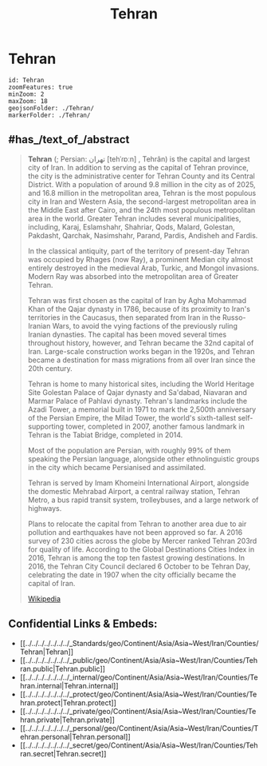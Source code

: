﻿---
location:
- 35.5
- 51.4
type: geo-Region
title: Tehran
license: "CC BY-SA 4.0"
source: "https://datahub.io/core/country-codes"
isDeleted: false
isReadOnly: false
draft: false
confidential: public
tags:
- geo/Country/Region
aliases:
- Tehran
Languages:
- de
cssclasses:
- geo-Region
publish: true
linkTitle: 
keywords: 
layout: 
publishDate: 
expiryDate: 
has_id_wikidata: Q3616
instance_of:
- '[[/_Standards/WikiData/WD~megacity,174844]]'
- "[[/_Standards/WikiData/WD~global city,208511]]"
- "[[/_Standards/WikiData/WD~city of Iran,56557504]]"
- "[[/_Standards/WikiData/WD~national capital,108178728]]"
twinned_administrative_body:
- '[[/_Standards/WikiData/WD~Pavlodar,486282]]'
- '[[/_Standards/WikiData/WD~Dubai,612]]'
- '[[/_Standards/WikiData/WD~Moscow,649]]'
- "[[/_Standards/WikiData/WD~Saint Petersburg,656]]"
- '[[/_Standards/WikiData/WD~Beijing,956]]'
- '[[/_Standards/WikiData/WD~Tbilisi,994]]'
- '[[/_Standards/WikiData/WD~Manila,1461]]'
- '[[/_Standards/WikiData/WD~Baghdad,1530]]'
- '[[/_Standards/WikiData/WD~Caracas,1533]]'
- '[[/_Standards/WikiData/WD~Havana,1563]]'
- '[[/_Standards/WikiData/WD~Budapest,1781]]'
- '[[/_Standards/WikiData/WD~Bangkok,1861]]'
- '[[/_Standards/WikiData/WD~Khartoum,1963]]'
- '[[/_Standards/WikiData/WD~Minsk,2280]]'
- '[[/_Standards/WikiData/WD~Sanaa,2471]]'
- '[[/_Standards/WikiData/WD~Brasília,2844]]'
- '[[/_Standards/WikiData/WD~Kinshasa,3838]]'
- '[[/_Standards/WikiData/WD~Pretoria,3926]]'
- '[[/_Standards/WikiData/WD~Kabul,5838]]'
- '[[/_Standards/WikiData/WD~Seoul,8684]]'
- '[[/_Standards/WikiData/WD~Dushanbe,9365]]'
- '[[/_Standards/WikiData/WD~Berlin,64]]'
- "[[/_Standards/WikiData/WD~Los Angeles,65]]"
- '[[/_Standards/WikiData/WD~London,84]]'
- "[[/_Standards/WikiData/WD~Kuwait City,35178]]"
capital_of:
- "[[/_Standards/WikiData/WD~Tehran Province,590866]]"
- "[[/_Standards/WikiData/WD~Tehran County,643031]]"
- "[[/_Standards/WikiData/WD~Qajar Iran,63158027]]"
- "[[/_Standards/WikiData/WD~Pahlavi Iran,107258515]]"
- '[[/_Standards/WikiData/WD~Iran,794]]'
described_by_source:
- "[[/_Standards/WikiData/WD~Brockhaus and Efron Encyclopedic Dictionary,602358]]"
- "[[/_Standards/WikiData/WD~Encyclopædia Britannica 11th edition,867541]]"
- "[[/_Standards/WikiData/WD~The Nuttall Encyclopædia,3181656]]"
- "[[/_Standards/WikiData/WD~Jewish Encyclopedia of Brockhaus and Efron,4173137]]"
- "[[/_Standards/WikiData/WD~The New Student's Reference Work,16082057]]"
- "[[/_Standards/WikiData/WD~Small Brockhaus and Efron Encyclopedic Dictionary,19180675]]"
- "[[/_Standards/WikiData/WD~Meyers Konversations-Lexikon, 4th edition (1885–1890),19219752]]"
- "[[/_Standards/WikiData/WD~Encyclopædia Britannica Ninth Edition,20096917]]"
- "[[/_Standards/WikiData/WD~Real'nyj slovar' klassicheskih drevnostej po Ljubkeru,30059240]]"
located_in_time_zone:
- "[[/_Standards/WikiData/WD~Iran Standard Time Zone,2392297]]"
- '[[/_Standards/WikiData/WD~UTC+03_30,6773]]'
- '[[/_Standards/WikiData/WD~UTC+04_30,6792]]'
part_of: "[[/_Standards/WikiData/WD~Greater Tehran,4092880]]"
located_in_the_administrative_territorial_entity: "[[/_Standards/WikiData/WD~Central District,5060982]]"
legislative_body: "[[/_Standards/WikiData/WD~Islamic City Council of Tehran,5123141]]"
head_of_government: "[[/_Standards/WikiData/WD~Alireza Zakani,5950108]]"
member_of: "[[/_Standards/WikiData/WD~League of Historical Cities,9383972]]"
owner_of: "[[/_Standards/WikiData/WD~Shohada Stadium (Qods),17070322]]"
demographics_of_topic: "[[/_Standards/WikiData/WD~demographics of Tehran,18205768]]"
economy_of_topic: "[[/_Standards/WikiData/WD~economy of Tehran,55434109]]"
coordinate_location: "Point(51.389722222 35.688888888)"
BHCL_UUID:
- eccfc2d4-b836-4324-87bb-376ee1edebc3
- 7f5bd0ee-440a-4d44-8dbf-b9cb892ec7e0
UN_LOCODE: IRTHR
official_website: "https://www.tehran.ir/"
country: '[[/_Standards/WikiData/WD~Iran,794]]'
official_language: '[[/_Standards/WikiData/WD~Persian,9168]]'
area: 686
elevation_above_sea_level: 1179
local_dialing_code: 021
demonym:
- تهرانی
- طهراني
- طهرانية
- Tehrani
- Teheranano
- Téhéranais
- Téhéranaise
OmegaWiki_Defined_Meaning: 346579
male_population: 4324155
female_population: 4369551
population: 8693706
nighttime_view: "http://commons.wikimedia.org/wiki/Special:FilePath/4758976353%20tehran%20b.jpg"
flag_image: "http://commons.wikimedia.org/wiki/Special:FilePath/Flag%20of%20Tehran.svg"
pronunciation_audio: "http://commons.wikimedia.org/wiki/Special:FilePath/LL-Q7913%20%28ron%29-KlaudiuMihaila-Teheran.wav"
image: "http://commons.wikimedia.org/wiki/Special:FilePath/North%20of%20tehran.jpg"
locator_map_image: "http://commons.wikimedia.org/wiki/Special:FilePath/Tehran.png"
page_banner: "http://commons.wikimedia.org/wiki/Special:FilePath/Tehran%20banner.jpg"
panoramic_view: "http://commons.wikimedia.org/wiki/Special:FilePath/Tehran%20in%20a%20clean%20day.jpg"
U_S_National_Archives_Identifier: 10044343
postal_code: 13ххх-15ххх
Provenio_UUID: 7d1324e3-23d0-470b-b044-75ed32d16611
Krugosvet_article: Earth_sciences/geografiya/TEGERAN.html
Libris_URI: rp3545w922vdm7l
GitHub_topic: tehran
Commons_category: Tehran
subreddit: Tehran
hashtag: Tehran
Commons_gallery: تهران
native_label: تهران
official_name: تهران
nickname: "دار السلطنه"
inception: "1794-03-20T00:00:00Z"
---

# Tehran

```leaflet
id: Tehran
zoomFeatures: true 
minZoom: 2 
maxZoom: 18
geojsonFolder: ./Tehran/
markerFolder: ./Tehran/
```

## #has_/text_of_/abstract

> **Tehran** (; Persian: تهران [tehˈɾɒːn] , Tehrân) is the capital and largest city of Iran. In addition to serving as the capital of Tehran province, the city is the administrative center for Tehran County and its Central District. With a population of around 9.8 million in the city as of 2025, and 16.8 million in the metropolitan area, Tehran is the most populous city in Iran and Western Asia, the second-largest metropolitan area in the Middle East after Cairo, and the 24th most populous metropolitan area in the world. Greater Tehran includes several municipalities, including, Karaj,  Eslamshahr, Shahriar, Qods, Malard, Golestan, Pakdasht,  Qarchak, Nasimshahr, Parand, Pardis, Andisheh and Fardis.
>
> In the classical antiquity, part of the territory of present-day Tehran was occupied by Rhages (now Ray), a prominent Median city almost entirely destroyed in the medieval Arab, Turkic, and Mongol invasions. Modern Ray was absorbed into the metropolitan area of Greater Tehran.
>
> Tehran was first chosen as the capital of Iran by Agha Mohammad Khan of the Qajar dynasty in 1786, because of its proximity to Iran's territories in the Caucasus, then separated from Iran in the Russo-Iranian Wars, to avoid the vying factions of the previously ruling Iranian dynasties. The capital has been moved several times throughout history, however, and Tehran became the 32nd capital of Iran. Large-scale construction works began in the 1920s, and Tehran became a destination for mass migrations from all over Iran since the 20th century.
>
> Tehran is home to many historical sites, including the World Heritage Site Golestan Palace of Qajar dynasty and Sa'dabad, Niavaran and Marmar Palace of Pahlavi dynasty. Tehran's landmarks include the Azadi Tower, a memorial built in 1971 to mark the 2,500th anniversary of the Persian Empire, the Milad Tower, the world's sixth-tallest self-supporting tower, completed in 2007, another famous landmark in Tehran is the Tabiat Bridge, completed in 2014.
>
> Most of the population are Persian, with roughly 99% of them speaking the Persian language, alongside other ethnolinguistic groups in the city which became Persianised and assimilated.
>
> Tehran is served by Imam Khomeini International Airport, alongside the domestic Mehrabad Airport, a central railway station, Tehran Metro, a bus rapid transit system, trolleybuses, and a large network of highways.
>
> Plans to relocate the capital from Tehran to another area due to air pollution and earthquakes have not been approved so far. A 2016 survey of 230 cities across the globe by Mercer ranked Tehran 203rd for quality of life. According to the Global Destinations Cities Index in 2016, Tehran is among the top ten fastest growing destinations. In 2016, the Tehran City Council declared 6 October to be Tehran Day, celebrating the date in 1907 when the city officially became the capital of Iran.
>
> [Wikipedia](https://en.wikipedia.org/wiki/Tehran) 

## Confidential Links & Embeds: 
- [[../../../../../../../_Standards/geo/Continent/Asia/Asia~West/Iran/Counties/Tehran|Tehran]] 
- [[../../../../../../../_public/geo/Continent/Asia/Asia~West/Iran/Counties/Tehran.public|Tehran.public]] 
- [[../../../../../../../_internal/geo/Continent/Asia/Asia~West/Iran/Counties/Tehran.internal|Tehran.internal]] 
- [[../../../../../../../_protect/geo/Continent/Asia/Asia~West/Iran/Counties/Tehran.protect|Tehran.protect]] 
- [[../../../../../../../_private/geo/Continent/Asia/Asia~West/Iran/Counties/Tehran.private|Tehran.private]] 
- [[../../../../../../../_personal/geo/Continent/Asia/Asia~West/Iran/Counties/Tehran.personal|Tehran.personal]] 
- [[../../../../../../../_secret/geo/Continent/Asia/Asia~West/Iran/Counties/Tehran.secret|Tehran.secret]] 

